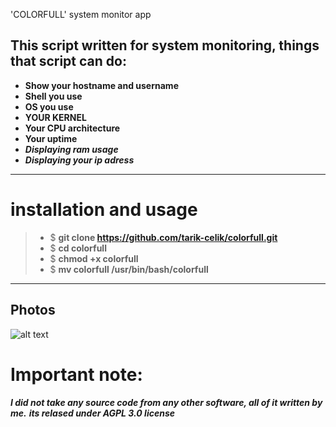  'COLORFULL' system monitor app
## **This script written for system monitoring, things that script can do:**
- **Show your hostname and username**
- **Shell you use**
- **OS you use**
- **YOUR KERNEL**
- **Your CPU architecture**
- **Your uptime**
- ***Displaying ram usage***
- ***Displaying your ip adress***
****
# installation and usage
>* $ **git clone https://github.com/tarik-celik/colorfull.git**
>* $ **cd colorfull**
>* $ **chmod +x colorfull**
>* $ **mv colorfull /usr/bin/bash/colorfull**
****

## **Photos**
![alt text]()

# Important note:
***I did not take any source code from any other software, all of it written by me.***
***its relased under AGPL 3.0 license***
